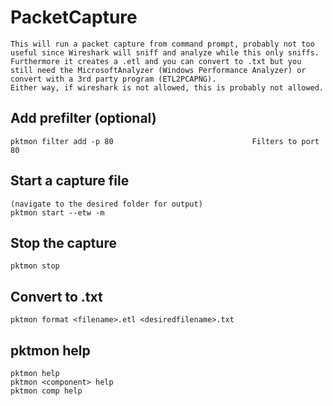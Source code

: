 # PacketCapture

    This will run a packet capture from command prompt, probably not too useful since Wireshark will sniff and analyze while this only sniffs. 
    Furthermore it creates a .etl and you can convert to .txt but you still need the MicrosoftAnalyzer (Windows Performance Analyzer) or convert with a 3rd party program (ETL2PCAPNG). 
    Either way, if wireshark is not allowed, this is probably not allowed.
    
## Add prefilter (optional)

    pktmon filter add -p 80                               Filters to port 80
    
## Start a capture file

    (navigate to the desired folder for output)
    pktmon start --etw -m
    
## Stop the capture
    pktmon stop
    
## Convert to .txt

    pktmon format <filename>.etl <desiredfilename>.txt
    
## pktmon help
    
    pktmon help
    pktmon <component> help
    pktmon comp help
    

    